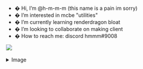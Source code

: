 - � Hi, I’m @h-m-m-m (this name is a pain im sorry)
- � I’m interested in mcbe "utilities"
- � I’m currently learning renderdragon bloat
- � I’m looking to collaborate on making client
- � How to reach me: discord hmmm#9008

<!---
h-m-m-m/h-m-m-m is a ✨ special ✨ repository because its `README.md` (this file) appears on your GitHub profile.
You can click the Preview link to take a look at your changes.
--->

![](https://komarev.com/ghpvc/?username=h-m-m-m)
<details>
  <summary>Image</summary>
  
  ![](https://github.com/h-m-m-m/h-m-m-m/raw/main/tudouBILLBOARD.png)
  
  </details>

